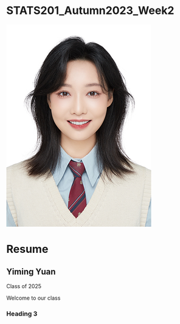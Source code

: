 # STATS201_Autumn2023_Week2

![Description of Image](figs/YimingYuan1.png)

# Resume
## Yiming Yuan
Class of 2025



Welcome to our class

### Heading 3
